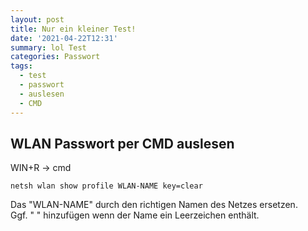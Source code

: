 ```yaml
---
layout: post
title: Nur ein kleiner Test!
date: '2021-04-22T12:31'
summary: lol Test 
categories: Passwort
tags:
  - test
  - passwort
  - auslesen
  - CMD
---
```


## WLAN Passwort per CMD auslesen

WIN+R -> cmd
```
netsh wlan show profile WLAN-NAME key=clear
```
Das "WLAN-NAME" durch den richtigen Namen des Netzes ersetzen.<br>
Ggf. " " hinzufügen wenn der Name ein Leerzeichen enthält.

